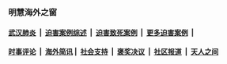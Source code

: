 
### 明慧海外之窗

####  [武汉肺炎](indexes/365.md?t=07160001) &nbsp;|&nbsp;  [迫害案例综述](indexes/328.md?t=07160001) &nbsp;|&nbsp; [迫害致死案例](indexes/277.md?t=07160001)  &nbsp;|&nbsp; [更多迫害案例](indexes/81.md?t=07160001)  &nbsp;|&nbsp; 
####  [时事评论](indexes/19.md?t=07160001) &nbsp;|&nbsp; [海外简讯](indexes/245.md?t=07160001)&nbsp;|&nbsp;  [社会支持](indexes/140.md?t=07160001) &nbsp;|&nbsp; [褒奖决议](indexes/282.md?t=07160001) &nbsp;|&nbsp; [社区报道](indexes/91.md?t=07160001)  &nbsp;|&nbsp; [天人之间](indexes/78.md?t=07160001) 

